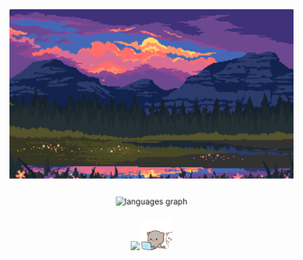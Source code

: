<div align="center">
   <img height="300" width="650" src="https://github.com/chudik63/chudik63/blob/main/gif.gif">
</div>

##

<div align="center">
   <img src="https://github-readme-stats.vercel.app/api/top-langs?username=chudik63&locale=en&hide_title=false&layout=compact&card_width=320&theme=tokyonight&hide_border=false&order=2" height="150" alt="languages graph"  />
</div>

###

<p align="center"> 
   <img src="https://skillicons.dev/icons?i=go,c,cpp,py,docker,postgres,ubuntu,bash"/>
   <img height="55" width="55" src="https://github.com/chudik63/chudik63/blob/main/cats.gif">
</p>


###
